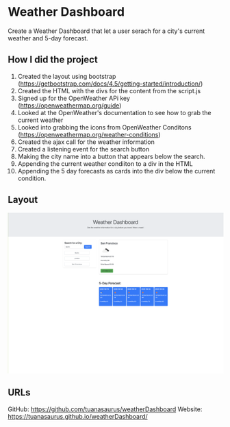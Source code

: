 # Weather Dashboard 

Create a Weather Dashboard that let a user serach for a city's current weather and 5-day forecast. 

## How I did the project 

1. Created the layout using bootstrap (https://getbootstrap.com/docs/4.5/getting-started/introduction/)
2. Created the HTML with the divs for the content from the script.js 
3. Signed up for the OpenWeather APi key (https://openweathermap.org/guide)
4. Looked at the OpenWeather's documentation to see how to grab the current weather
5. Looked into grabbing the icons from OpenWeather Conditons (https://openweathermap.org/weather-conditions)
6. Created the ajax call for the weather information 
7. Created a listening event for the search button
8. Making the city name into a button that appears below the search. 
9. Appending the current weather condiiton to a div in the HTML
10. Appending the 5 day forecasts as cards into the div below the current condition. 

## Layout 

![Weather Dashboard Layout](assets/weatherDashboard_layout.png)

## URLs

GitHub: https://github.com/tuanasaurus/weatherDashboard
Website: https://tuanasaurus.github.io/weatherDashboard/
